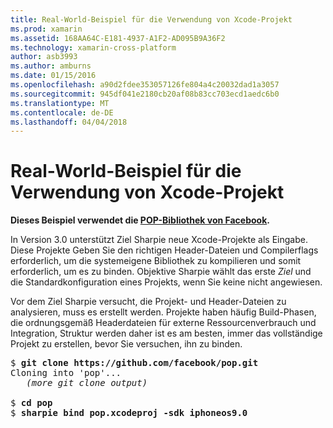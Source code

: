 ```yaml
---
title: Real-World-Beispiel für die Verwendung von Xcode-Projekt
ms.prod: xamarin
ms.assetid: 168AA64C-E181-4937-A1F2-AD095B9A36F2
ms.technology: xamarin-cross-platform
author: asb3993
ms.author: amburns
ms.date: 01/15/2016
ms.openlocfilehash: a90d2fdee353057126fe804a4c20032dad1a3057
ms.sourcegitcommit: 945df041e2180cb20af08b83cc703ecd1aedc6b0
ms.translationtype: MT
ms.contentlocale: de-DE
ms.lasthandoff: 04/04/2018
---
```

# <a name="real-world-example-using-an-xcode-project"></a>Real-World-Beispiel für die Verwendung von Xcode-Projekt


**Dieses Beispiel verwendet die [POP-Bibliothek von Facebook](https://github.com/facebook/pop).**

In Version 3.0 unterstützt Ziel Sharpie neue Xcode-Projekte als Eingabe. Diese Projekte Geben Sie den richtigen Header-Dateien und Compilerflags erforderlich, um die systemeigene Bibliothek zu kompilieren und somit erforderlich, um es zu binden. Objektive Sharpie wählt das erste _Ziel_ und die Standardkonfiguration eines Projekts, wenn Sie keine nicht angewiesen.

Vor dem Ziel Sharpie versucht, die Projekt- und Header-Dateien zu analysieren, muss es erstellt werden. Projekte haben häufig Build-Phasen, die ordnungsgemäß Headerdateien für externe Ressourcenverbrauch und Integration, Struktur werden daher ist es am besten, immer das vollständige Projekt zu erstellen, bevor Sie versuchen, ihn zu binden.

<pre>$ <b>git clone https://github.com/facebook/pop.git</b>
Cloning into 'pop'...
   <em>(more git clone output)</em>

$ <b>cd pop</b>
$ <b>sharpie bind pop.xcodeproj -sdk iphoneos9.0</b></pre>

